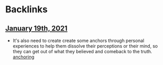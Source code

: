 
# Backlinks
## [January 19th, 2021](<January 19th, 2021.md>)
- It's also need to create create some anchors through personal experiences to help them dissolve their perceptions or their mind, so they can get out of what they believed and comeback to the truth. [anchoring](<anchoring.md>)

